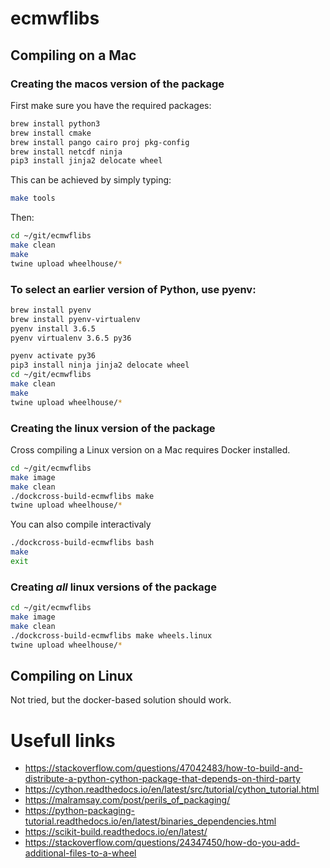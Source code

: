 # ecmwflibs

## Compiling on a Mac
### Creating the macos version of the package

First make sure you have the required packages:

```bash
brew install python3
brew install cmake
brew install pango cairo proj pkg-config
brew install netcdf ninja
pip3 install jinja2 delocate wheel
```

This can be achieved by simply typing:

```bash
make tools
```

Then:

```bash
cd ~/git/ecmwflibs
make clean
make
twine upload wheelhouse/*
```

### To select an earlier version of Python, use pyenv:

```bash
brew install pyenv
brew install pyenv-virtualenv
pyenv install 3.6.5
pyenv virtualenv 3.6.5 py36

pyenv activate py36
pip3 install ninja jinja2 delocate wheel
cd ~/git/ecmwflibs
make clean
make
twine upload wheelhouse/*

```

### Creating the linux version of the package

Cross compiling a Linux version on a Mac requires Docker installed.

```bash
cd ~/git/ecmwflibs
make image
make clean
./dockcross-build-ecmwflibs make
twine upload wheelhouse/*
```

You can also compile interactivaly

```bash
./dockcross-build-ecmwflibs bash
make
exit
```

### Creating *all* linux versions of the package
```bash
cd ~/git/ecmwflibs
make image
make clean
./dockcross-build-ecmwflibs make wheels.linux
twine upload wheelhouse/*
```

## Compiling on Linux

Not tried, but the docker-based solution should work.

# Usefull links

* https://stackoverflow.com/questions/47042483/how-to-build-and-distribute-a-python-cython-package-that-depends-on-third-party
* https://cython.readthedocs.io/en/latest/src/tutorial/cython_tutorial.html
* https://malramsay.com/post/perils_of_packaging/
* https://python-packaging-tutorial.readthedocs.io/en/latest/binaries_dependencies.html
* https://scikit-build.readthedocs.io/en/latest/
* https://stackoverflow.com/questions/24347450/how-do-you-add-additional-files-to-a-wheel

